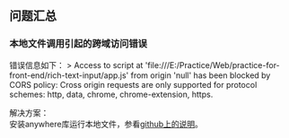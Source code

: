 <h2>问题汇总</h2>
<h3>本地文件调用引起的跨域访问错误</h3>
错误信息如下：        
> Access to script at 'file:///E:/Practice/Web/practice-for-front-end/rich-text-input/app.js' from origin 'null' has been blocked by CORS policy: Cross origin requests are only supported for protocol schemes: http, data, chrome, chrome-extension, https.   

解决方案：  
安装anywhere库运行本地文件，参看[github上的说明](https://github.com/JacksonTian/anywhere)。
